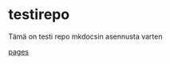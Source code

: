 # testirepo
Tämä on testi repo mkdocsin asennusta varten

[pages](https://MikaelPiirainen.github.io/testirepo)
